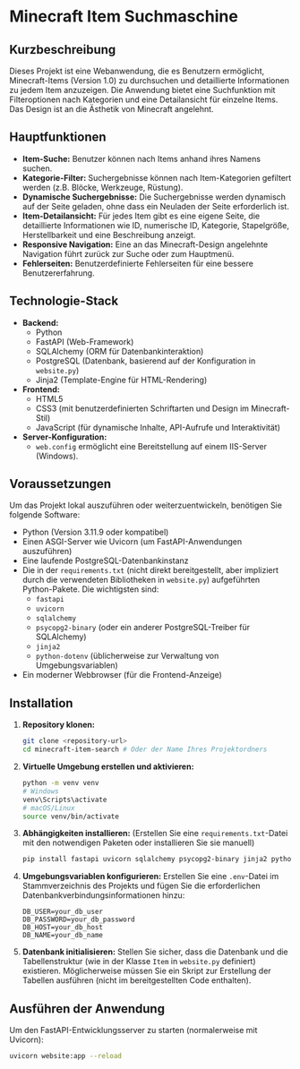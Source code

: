 # Minecraft Item Suchmaschine

## Kurzbeschreibung

Dieses Projekt ist eine Webanwendung, die es Benutzern ermöglicht, Minecraft-Items (Version 1.0) zu durchsuchen und detaillierte Informationen zu jedem Item anzuzeigen. Die Anwendung bietet eine Suchfunktion mit Filteroptionen nach Kategorien und eine Detailansicht für einzelne Items. Das Design ist an die Ästhetik von Minecraft angelehnt.

## Hauptfunktionen

*   **Item-Suche:** Benutzer können nach Items anhand ihres Namens suchen.
*   **Kategorie-Filter:** Suchergebnisse können nach Item-Kategorien gefiltert werden (z.B. Blöcke, Werkzeuge, Rüstung).
*   **Dynamische Suchergebnisse:** Die Suchergebnisse werden dynamisch auf der Seite geladen, ohne dass ein Neuladen der Seite erforderlich ist.
*   **Item-Detailansicht:** Für jedes Item gibt es eine eigene Seite, die detaillierte Informationen wie ID, numerische ID, Kategorie, Stapelgröße, Herstellbarkeit und eine Beschreibung anzeigt.
*   **Responsive Navigation:** Eine an das Minecraft-Design angelehnte Navigation führt zurück zur Suche oder zum Hauptmenü.
*   **Fehlerseiten:** Benutzerdefinierte Fehlerseiten für eine bessere Benutzererfahrung.

## Technologie-Stack

*   **Backend:**
    *   Python
    *   FastAPI (Web-Framework)
    *   SQLAlchemy (ORM für Datenbankinteraktion)
    *   PostgreSQL (Datenbank, basierend auf der Konfiguration in `website.py`)
    *   Jinja2 (Template-Engine für HTML-Rendering)
*   **Frontend:**
    *   HTML5
    *   CSS3 (mit benutzerdefinierten Schriftarten und Design im Minecraft-Stil)
    *   JavaScript (für dynamische Inhalte, API-Aufrufe und Interaktivität)
*   **Server-Konfiguration:**
    *   `web.config` ermöglicht eine Bereitstellung auf einem IIS-Server (Windows).

## Voraussetzungen

Um das Projekt lokal auszuführen oder weiterzuentwickeln, benötigen Sie folgende Software:

*   Python (Version 3.11.9 oder kompatibel)
*   Einen ASGI-Server wie Uvicorn (um FastAPI-Anwendungen auszuführen)
*   Eine laufende PostgreSQL-Datenbankinstanz
*   Die in der `requirements.txt` (nicht direkt bereitgestellt, aber impliziert durch die verwendeten Bibliotheken in `website.py`) aufgeführten Python-Pakete. Die wichtigsten sind:
    *   `fastapi`
    *   `uvicorn`
    *   `sqlalchemy`
    *   `psycopg2-binary` (oder ein anderer PostgreSQL-Treiber für SQLAlchemy)
    *   `jinja2`
    *   `python-dotenv` (üblicherweise zur Verwaltung von Umgebungsvariablen)
*   Ein moderner Webbrowser (für die Frontend-Anzeige)

## Installation

1.  **Repository klonen:**
    ```bash
    git clone <repository-url>
    cd minecraft-item-search # Oder der Name Ihres Projektordners
    ```
2.  **Virtuelle Umgebung erstellen und aktivieren:**
    ```bash
    python -m venv venv
    # Windows
    venv\Scripts\activate
    # macOS/Linux
    source venv/bin/activate
    ```
3.  **Abhängigkeiten installieren:**
    (Erstellen Sie eine `requirements.txt`-Datei mit den notwendigen Paketen oder installieren Sie sie manuell)
    ```bash
    pip install fastapi uvicorn sqlalchemy psycopg2-binary jinja2 python-dotenv
    ```
4.  **Umgebungsvariablen konfigurieren:**
    Erstellen Sie eine `.env`-Datei im Stammverzeichnis des Projekts und fügen Sie die erforderlichen Datenbankverbindungsinformationen hinzu:
    ```env
    DB_USER=your_db_user
    DB_PASSWORD=your_db_password
    DB_HOST=your_db_host
    DB_NAME=your_db_name
    ```
5.  **Datenbank initialisieren:**
    Stellen Sie sicher, dass die Datenbank und die Tabellenstruktur (wie in der Klasse `Item` in `website.py` definiert) existieren. Möglicherweise müssen Sie ein Skript zur Erstellung der Tabellen ausführen (nicht im bereitgestellten Code enthalten).

## Ausführen der Anwendung

Um den FastAPI-Entwicklungsserver zu starten (normalerweise mit Uvicorn):

```bash
uvicorn website:app --reload
```